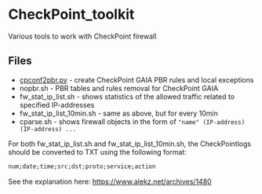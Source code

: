 # CheckPoint_toolkit
Various tools to work with CheckPoint firewall

## Files

* [cpconf2pbr.py](https://github.com/AlekzNet/CheckPoint-toolkit/blob/master/doc/cpconf2pbr.md) - create CheckPoint GAIA PBR rules and local exceptions
* nopbr.sh - PBR tables and rules removal for CheckPoint GAIA 
* fw_stat_ip_list.sh - shows statistics of the allowed traffic related to specified IP-addresses
* fw_stat_ip_list_10min.sh - same as above, but for every 10min
* cparse.sh - shows firewall objects in the form of `"name" (IP-address) (IP-address) ...`

For both fw_stat_ip_list.sh and fw_stat_ip_list_10min.sh, the CheckPointlogs should be converted to TXT using the following format:

```txt
num;date;time;src;dst;proto;service;action
```
See the explanation here: https://www.alekz.net/archives/1480
